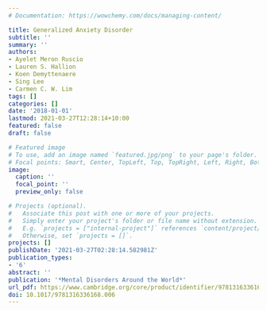 ```yaml
---
# Documentation: https://wowchemy.com/docs/managing-content/

title: Generalized Anxiety Disorder
subtitle: ''
summary: ''
authors:
- Ayelet Meron Ruscio
- Lauren S. Hallion
- Koen Demyttenaere
- Sing Lee
- Carmen C. W. Lim
tags: []
categories: []
date: '2018-01-01'
lastmod: 2021-03-27T12:28:14+10:00
featured: false
draft: false

# Featured image
# To use, add an image named `featured.jpg/png` to your page's folder.
# Focal points: Smart, Center, TopLeft, Top, TopRight, Left, Right, BottomLeft, Bottom, BottomRight.
image:
  caption: ''
  focal_point: ''
  preview_only: false

# Projects (optional).
#   Associate this post with one or more of your projects.
#   Simply enter your project's folder or file name without extension.
#   E.g. `projects = ["internal-project"]` references `content/project/deep-learning/index.md`.
#   Otherwise, set `projects = []`.
projects: []
publishDate: '2021-03-27T02:28:14.582981Z'
publication_types:
- '6'
abstract: ''
publication: '*Mental Disorders Around the World*'
url_pdf: https://www.cambridge.org/core/product/identifier/9781316336168%23CT-bp-6/type/book_part
doi: 10.1017/9781316336168.006
---
```

